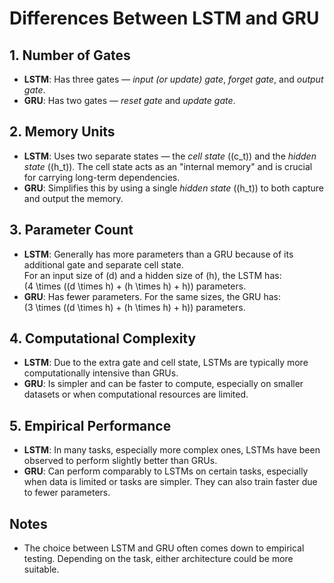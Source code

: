 # Differences Between LSTM and GRU

## 1. Number of Gates
- **LSTM**: Has three gates — *input (or update) gate*, *forget gate*, and *output gate*.
- **GRU**: Has two gates — *reset gate* and *update gate*.

## 2. Memory Units
- **LSTM**: Uses two separate states — the *cell state* (\(c_t\)) and the *hidden state* (\(h_t\)). The cell state acts as an "internal memory" and is crucial for carrying long-term dependencies.
- **GRU**: Simplifies this by using a single *hidden state* (\(h_t\)) to both capture and output the memory.

## 3. Parameter Count
- **LSTM**: Generally has more parameters than a GRU because of its additional gate and separate cell state.  
  For an input size of \(d\) and a hidden size of \(h\), the LSTM has:  
  \(4 \times ((d \times h) + (h \times h) + h)\) parameters.
- **GRU**: Has fewer parameters. For the same sizes, the GRU has:  
  \(3 \times ((d \times h) + (h \times h) + h)\) parameters.

## 4. Computational Complexity
- **LSTM**: Due to the extra gate and cell state, LSTMs are typically more computationally intensive than GRUs.
- **GRU**: Is simpler and can be faster to compute, especially on smaller datasets or when computational resources are limited.

## 5. Empirical Performance
- **LSTM**: In many tasks, especially more complex ones, LSTMs have been observed to perform slightly better than GRUs.
- **GRU**: Can perform comparably to LSTMs on certain tasks, especially when data is limited or tasks are simpler. They can also train faster due to fewer parameters.

## Notes
- The choice between LSTM and GRU often comes down to empirical testing. Depending on the task, either architecture could be more suitable.
